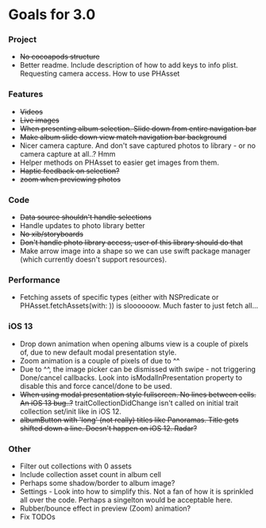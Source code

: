 # Goals for 3.0

### Project
* ~~No cocoapods structure~~
* Better readme. Include description of how to add keys to info plist. Requesting camera access. How to use PHAsset

### Features
* ~~Videos~~
* ~~Live images~~
* ~~When presenting album selection. Slide down from entire navigation bar~~
* ~~Make album slide down view match navigation bar background~~
* Nicer camera capture. And don't save captured photos to library - or no camera capture at all..? Hmm
* Helper methods on PHAsset to easier get images from them.
* ~~Haptic feedback on selection?~~
* ~~zoom when previewing photos~~

### Code
* ~~Data source shouldn't handle selections~~
* Handle updates to photo library better
* ~~No xib/storyboards~~
* ~~Don't handle photo library access, user of this library should do that~~
* Make arrow image into a shape so we can use swift package manager (which currently doesn't support resources).

### Performance
* Fetching assets of specific types (either with NSPredicate or PHAsset.fetchAssets(with: <TYPE>)) is sloooooow. Much faster to just fetch all...

### iOS 13
* Drop down animation when opening albums view is a couple of pixels of, due to new default modal presentation style.
* Zoom animation is a couple of pixels of due to ^^
* Due to ^^, the image picker can be dismissed with swipe - not triggering Done/cancel callbacks. Look into isModalInPresentation property to disable this and force cancel/done to be used.
* ~~When using modal presentation style fullscreen. No lines between cells. An iOS 13 bug..?~~ traitCollectionDidChange isn't called on initial trait collection set/init like in iOS 12.
* ~~albumButton with 'long' (not really) titles like Panoramas. Title gets shifted down a line. Doesn't happen on iOS 12. Radar?~~

### Other
* Filter out collections with 0 assets
* Include collection asset count in album cell
* Perhaps some shadow/border to album image?
* Settings - Look into how to simplify this. Not a fan of how it is sprinkled all over the code. Perhaps a singelton would be acceptable here.
* Rubber/bounce effect in preview (Zoom) animation?
* Fix TODOs
